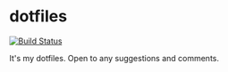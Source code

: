# dotfiles

[![Build Status](https://travis-ci.org/ikuwow/dotfiles.svg?branch=master)](https://travis-ci.org/ikuwow/dotfiles)

It's my dotfiles.
Open to any suggestions and comments.

